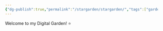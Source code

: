 ```yaml
---
{"dg-publish":true,"permalink":"/stargarden/stargarden/","tags":["gardenEntry"],"created":"2024-01-18T12:56:27.248-03:00","updated":"2024-01-21T01:40:59.733-03:00"}
---
```


Welcome to my Digital Garden! ⭐